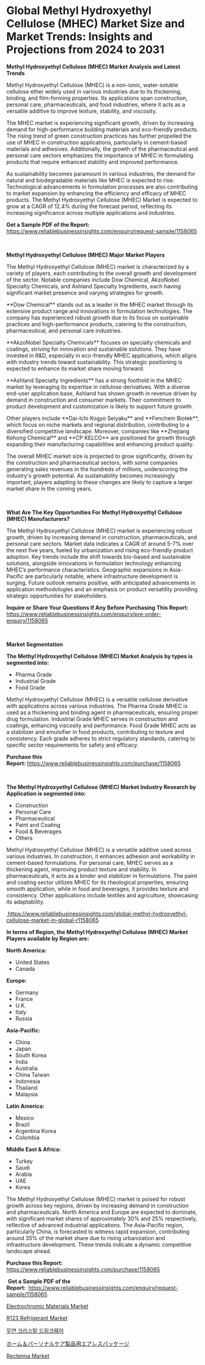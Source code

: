 <p><h1>Global Methyl Hydroxyethyl Cellulose (MHEC) Market Size and Market Trends: Insights and Projections from 2024 to 2031</h1></p><p><strong>Methyl Hydroxyethyl Cellulose (MHEC) Market Analysis and Latest Trends</strong></p>
<p><p>Methyl Hydroxyethyl Cellulose (MHEC) is a non-ionic, water-soluble cellulose ether widely used in various industries due to its thickening, binding, and film-forming properties. Its applications span construction, personal care, pharmaceuticals, and food industries, where it acts as a versatile additive to improve texture, stability, and viscosity.</p><p>The MHEC market is experiencing significant growth, driven by increasing demand for high-performance building materials and eco-friendly products. The rising trend of green construction practices has further propelled the use of MHEC in construction applications, particularly in cement-based materials and adhesives. Additionally, the growth of the pharmaceutical and personal care sectors emphasizes the importance of MHEC in formulating products that require enhanced stability and improved performance.</p><p>As sustainability becomes paramount in various industries, the demand for natural and biodegradable materials like MHEC is expected to rise. Technological advancements in formulation processes are also contributing to market expansion by enhancing the efficiency and efficacy of MHEC products. The Methyl Hydroxyethyl Cellulose (MHEC) Market is expected to grow at a CAGR of 12.4% during the forecast period, reflecting its increasing significance across multiple applications and industries.</p></p>
<p><strong>Get a Sample PDF of the Report:&nbsp;</strong> <a href="https://www.reliablebusinessinsights.com/enquiry/request-sample/1158065">https://www.reliablebusinessinsights.com/enquiry/request-sample/1158065</a></p>
<p>&nbsp;</p>
<p><strong>Methyl Hydroxyethyl Cellulose (MHEC) Major Market Players</strong></p>
<p><p>The Methyl Hydroxyethyl Cellulose (MHEC) market is characterized by a variety of players, each contributing to the overall growth and development of the sector. Notable companies include Dow Chemical, AkzoNobel Specialty Chemicals, and Ashland Specialty Ingredients, each having significant market presence and varying strategies for growth.</p><p>**Dow Chemical** stands out as a leader in the MHEC market through its extensive product range and innovations in formulation technologies. The company has experienced robust growth due to its focus on sustainable practices and high-performance products, catering to the construction, pharmaceutical, and personal care industries.</p><p>**AkzoNobel Specialty Chemicals** focuses on specialty chemicals and coatings, striving for innovation and sustainable solutions. They have invested in R&D, especially in eco-friendly MHEC applications, which aligns with industry trends toward sustainability. This strategic positioning is expected to enhance its market share moving forward.</p><p>**Ashland Specialty Ingredients** has a strong foothold in the MHEC market by leveraging its expertise in cellulose derivatives. With a diverse end-user application base, Ashland has shown growth in revenue driven by demand in construction and consumer markets. Their commitment to product development and customization is likely to support future growth.</p><p>Other players include **Dai-Ichi Kogyo Seiyaku** and **Fenchem Biotek**, which focus on niche markets and regional distribution, contributing to a diversified competitive landscape. Moreover, companies like **Zhejiang Kehong Chemical** and **CP KELCO** are positioned for growth through expanding their manufacturing capabilities and enhancing product quality.</p><p>The overall MHEC market size is projected to grow significantly, driven by the construction and pharmaceutical sectors, with some companies generating sales revenues in the hundreds of millions, underscoring the industry's growth potential. As sustainability becomes increasingly important, players adapting to these changes are likely to capture a larger market share in the coming years.</p></p>
<p>&nbsp;</p>
<p><strong>What Are The Key Opportunities For Methyl Hydroxyethyl Cellulose (MHEC) Manufacturers?</strong></p>
<p><p>The Methyl Hydroxyethyl Cellulose (MHEC) market is experiencing robust growth, driven by increasing demand in construction, pharmaceuticals, and personal care sectors. Market data indicates a CAGR of around 5-7% over the next five years, fueled by urbanization and rising eco-friendly product adoption. Key trends include the shift towards bio-based and sustainable solutions, alongside innovations in formulation technology enhancing MHEC’s performance characteristics. Geographic expansions in Asia-Pacific are particularly notable, where infrastructure development is surging. Future outlook remains positive, with anticipated advancements in application methodologies and an emphasis on product versatility providing strategic opportunities for stakeholders.</p></p>
<p><strong>Inquire or Share Your Questions If Any Before Purchasing This Report:</strong> <a href="https://www.reliablebusinessinsights.com/enquiry/pre-order-enquiry/1158065">https://www.reliablebusinessinsights.com/enquiry/pre-order-enquiry/1158065</a></p>
<p>&nbsp;</p>
<p><strong>Market Segmentation</strong></p>
<p><strong>The Methyl Hydroxyethyl Cellulose (MHEC) Market Analysis by types is segmented into:</strong></p>
<p><ul><li>Pharma Grade</li><li>Industrial Grade</li><li>Food Grade</li></ul></p>
<p><p>Methyl Hydroxyethyl Cellulose (MHEC) is a versatile cellulose derivative with applications across various industries. The Pharma Grade MHEC is used as a thickening and binding agent in pharmaceuticals, ensuring proper drug formulation. Industrial Grade MHEC serves in construction and coatings, enhancing viscosity and performance. Food Grade MHEC acts as a stabilizer and emulsifier in food products, contributing to texture and consistency. Each grade adheres to strict regulatory standards, catering to specific sector requirements for safety and efficacy.</p></p>
<p><strong>Purchase this Report:&nbsp;</strong><a href="https://www.reliablebusinessinsights.com/purchase/1158065">https://www.reliablebusinessinsights.com/purchase/1158065</a></p>
<p>&nbsp;</p>
<p><strong>The Methyl Hydroxyethyl Cellulose (MHEC) Market Industry Research by Application is segmented into:</strong></p>
<p><ul><li>Construction</li><li>Personal Care</li><li>Pharmaceutical</li><li>Paint and Coating</li><li>Food & Beverages</li><li>Others</li></ul></p>
<p><p>Methyl Hydroxyethyl Cellulose (MHEC) is a versatile additive used across various industries. In construction, it enhances adhesion and workability in cement-based formulations. For personal care, MHEC serves as a thickening agent, improving product texture and stability. In pharmaceuticals, it acts as a binder and stabilizer in formulations. The paint and coating sector utilizes MHEC for its rheological properties, ensuring smooth application, while in food and beverages, it provides texture and consistency. Other applications include textiles and agriculture, showcasing its adaptability.</p></p>
<p><a href="https://www.reliablebusinessinsights.com/global-methyl-hydroxyethyl-cellulose-market-in-global-r1158065">&nbsp;https://www.reliablebusinessinsights.com/global-methyl-hydroxyethyl-cellulose-market-in-global-r1158065</a></p>
<p><strong>In terms of Region, the Methyl Hydroxyethyl Cellulose (MHEC) Market Players available by Region are:</strong></p>
<p>
    <p> <strong> North America: </strong>
        <ul>
            <li>United States</li>
            <li>Canada</li>
        </ul>
        </p> 
    <p> <strong> Europe: </strong>
        <ul>
            <li>Germany</li>
            <li>France</li>
            <li>U.K.</li>
            <li>Italy</li>
            <li>Russia</li>
        </ul>
        </p> 
    <p> <strong> Asia-Pacific: </strong>
        <ul>
            <li>China</li>
            <li>Japan</li>
            <li>South Korea</li>
            <li>India</li>
            <li>Australia</li>
            <li>China Taiwan</li>
            <li>Indonesia</li>
            <li>Thailand</li>
            <li>Malaysia</li>
        </ul>
        </p> 
    <p> <strong> Latin America: </strong>
        <ul>
            <li>Mexico</li>
            <li>Brazil</li>
            <li>Argentina Korea</li>
            <li>Colombia</li>
        </ul>
        </p> 
    <p> <strong> Middle East & Africa: </strong>
        <ul>
            <li>Turkey</li>
            <li>Saudi</li>
            <li>Arabia</li>
            <li>UAE</li>
            <li>Korea</li>
        </ul>
    </p>
    </p>
<p><p>The Methyl Hydroxyethyl Cellulose (MHEC) market is poised for robust growth across key regions, driven by increasing demand in construction and pharmaceuticals. North America and Europe are expected to dominate, with significant market shares of approximately 30% and 25% respectively, reflective of advanced industrial applications. The Asia-Pacific region, particularly China, is forecasted to witness rapid expansion, contributing around 35% of the market share due to rising urbanization and infrastructure development. These trends indicate a dynamic competitive landscape ahead.</p></p>
<p><strong>Purchase this Report: </strong><a href="https://www.reliablebusinessinsights.com/purchase/1158065">https://www.reliablebusinessinsights.com/purchase/1158065</a></p>
<p>&nbsp;<strong>Get a Sample PDF of the Report:&nbsp;&nbsp;</strong><a href="https://www.reliablebusinessinsights.com/enquiry/request-sample/1158065">https://www.reliablebusinessinsights.com/enquiry/request-sample/1158065</a></p>
<p><strong></strong></p>
<p><p><a href="https://issuu.com/reportprime-2/docs/electrochromic-materials-market-siz_f7cfe1d850341d">Electrochromic Materials Market</a></p><p><a href="https://www.linkedin.com/pulse/r123-refrigerant-industry-forecast-market-shifts-strategic-pqode?trackingId=WQZ%2FxsZiS5mburgPo3jv7w%3D%3D">R123 Refrigerant Market</a></p><p><a href="https://medium.com/@lorenzogirl/%EB%AC%B4%EC%97%B0-%ED%81%AC%EB%A6%AC%EC%8A%A4%ED%83%88-%EC%9D%8C%EB%A3%8C%EA%B8%B0%EA%B5%AC-%EC%8B%9C%EC%9E%A5%EC%9D%98-%EC%8B%9C%EC%9E%A5-%EB%8F%99%ED%96%A5%EA%B3%BC-2031%EB%85%84%EA%B9%8C%EC%A7%80%EC%9D%98-%EB%AF%B8%EB%9E%98-%EC%98%88%EC%B8%A1-%EC%8B%9C%EC%9E%A5-%EC%9A%94%EC%9D%B8-%EC%A3%BC%EB%8F%84-611a53a52ad8">무연 크리스탈 드링크웨어</a></p><p><a href="https://medium.com/@jolyongue8huy/airless-packaging-for-home-personal-care-products-market-%E3%81%AF-%E3%82%B3%E3%82%B9%E3%83%88%E7%AE%A1%E7%90%86%E3%81%A8%E5%8A%B9%E7%8E%87%E5%90%91%E4%B8%8A%E3%82%92%E5%84%AA%E5%85%88%E3%81%97%E3%81%BE%E3%81%99-3b2cb04fec1a">ホーム＆パーソナルケア製品用エアレスパッケージ</a></p><p><a href="https://medium.com/@kishanagarner91/executive-summary-rectenna-market-at-a-glance-the-rectenna-market-projected-to-grow-at-a-cagr-of-f31d3ded0a48">Rectenna Market</a></p></p>